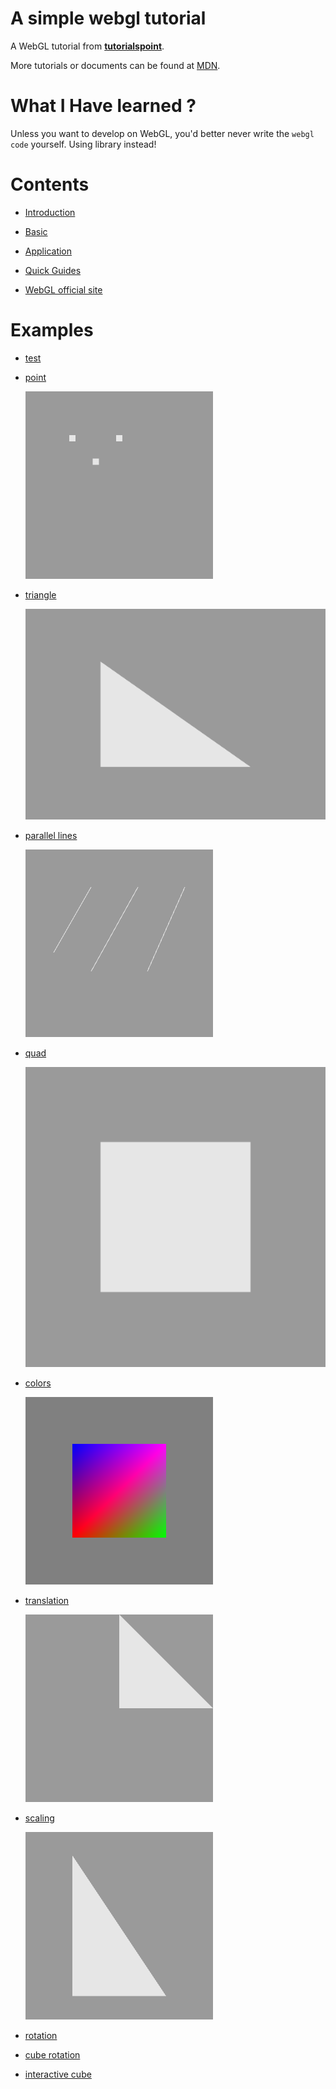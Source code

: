 # A simple webgl tutorial

A WebGL tutorial from [**tutorialspoint**](https://www.tutorialspoint.com/webgl/index.htm).

More tutorials or documents can be found at [MDN](https://developer.mozilla.org/en-US/docs/Web/API/WebGL_API/Tutorial/Getting_started_with_WebGL).

# What I Have learned ?

Unless you want to develop on WebGL, you'd better never write the `webgl code` yourself. Using library instead!

# Contents

- [Introduction](docs/introduction.md)

- [Basic](docs/basics.md)

- [Application](docs/application.md)

- [Quick Guides](https://www.tutorialspoint.com/webgl/webgl_quick_guide.htm)

- [WebGL official site](https://www.khronos.org/webgl/)

# Examples

- [test](examples/play-a-test.html)

- [point](examples/point.html)

    ![](images/example-point.png)
    
- [triangle](examples/triangle.html)

    ![](images/example-triangle.png)

- [parallel lines](examples/parallel-lines.html)

    ![](images/example-parallel-lines.png)

- [quad](examples/quad.html)

    ![](images/example-quad.png)
    
- [colors](examples/colors.html)

    ![](images/example-colors.png)

- [translation](examples/translation.html)

    ![](images/example-translation.png)
    
- [scaling](examples/scaling.html)

    ![](images/example-scaling.png)
    
- [rotation](examples/rotation.html)

- [cube rotation](examples/cube-rotation.html)

- [interactive cube](examples/interactive-cube.html)
